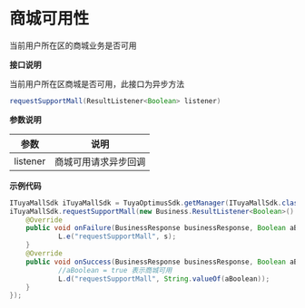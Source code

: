 # 商城可用性

当前用户所在区的商城业务是否可用

**接口说明**

当前用户所在区商城是否可用，此接口为异步方法

``` java
requestSupportMall(ResultListener<Boolean> listener)
```
**参数说明**

| 参数         | 说明                                                         |
| ------------ | ------------------------------------------------------------ |
| listener     | 商城可用请求异步回调 |

**示例代码**
``` java
ITuyaMallSdk iTuyaMallSdk = TuyaOptimusSdk.getManager(ITuyaMallSdk.class);
iTuyaMallSdk.requestSupportMall(new Business.ResultListener<Boolean>() {
    @Override
    public void onFailure(BusinessResponse businessResponse, Boolean aBoolean, String s) {
            L.e("requestSupportMall", s);
    }
    @Override
    public void onSuccess(BusinessResponse businessResponse, Boolean aBoolean, String s) {
            //aBoolean = true 表示商城可用
            L.d("requestSupportMall", String.valueOf(aBoolean));
    }
});
```
